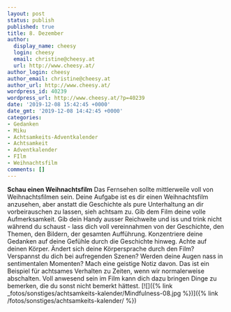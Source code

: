 ```yaml
---
layout: post
status: publish
published: true
title: 8. Dezember
author:
  display_name: cheesy
  login: cheesy
  email: christine@cheesy.at
  url: http://www.cheesy.at/
author_login: cheesy
author_email: christine@cheesy.at
author_url: http://www.cheesy.at/
wordpress_id: 40239
wordpress_url: http://www.cheesy.at/?p=40239
date: '2019-12-08 15:42:45 +0000'
date_gmt: '2019-12-08 14:42:45 +0000'
categories:
- Gedanken
- Miku
- Achtsamkeits-Adventkalender
- Achtsamkeit
- Adventkalender
- FIlm
- Weihnachtsfilm
comments: []
---
```

 **Schau einen Weihnachtsfilm**
Das Fernsehen sollte mittlerweile voll von Weihnachtsfilmen sein. Deine Aufgabe ist es dir einen Weihnachtsfilm anzusehen, aber anstatt die Geschichte als pure Unterhaltung an dir vorbeirauschen zu lassen, sieh achtsam zu.
Gib dem Film deine volle Aufmerksamkeit. Gib dein Handy ausser Reichweite und iss und trink nicht während du schaust - lass dich voll vereinnahmen von der Geschichte, den Themen, den Bildern, der gesamten Aufführung.
Konzentriere deine Gedanken auf deine Gefühle durch die Geschichte hinweg. Achte auf deinen Körper. Ändert sich deine Körpersprache durch den Film? Verspannst du dich bei aufregenden Szenen? Werden deine Augen nass in sentimentalen Momenten? Mach eine geistige Notiz davon.
Das ist ein Beispiel für achtsames Verhalten zu Zeiten, wenn wir normalerweise abschalten. Voll anwesend sein im Film kann dich dazu bringen Dinge zu bemerken, die du sonst nicht bemerkt hättest.
[![]({% link _fotos/sonstiges/achtsamkeits-kalender/Mindfulness-08.jpg %})]({% link /fotos/sonstiges/achtsamkeits-kalender/ %})
